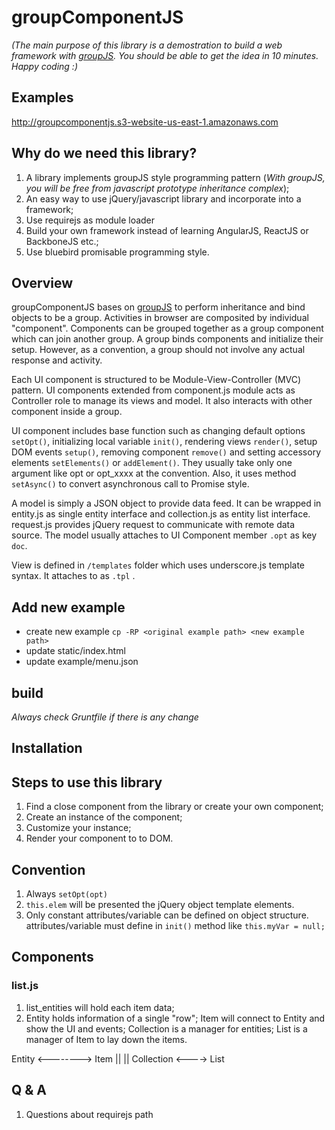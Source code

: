# groupComponentJS

*(The main purpose of this library is a demostration to build a web framework with [groupJS](https://github.com/mainnote/groupJS). You should be able to get the idea in 10 minutes. Happy coding :)*

## Examples
<http://groupcomponentjs.s3-website-us-east-1.amazonaws.com>


## Why do we need this library?
1. A library implements groupJS style programming pattern (*With groupJS, you will be free from javascript prototype inheritance complex*);
2. An easy way to use jQuery/javascript library and incorporate into a framework;
3. Use requirejs as module loader
4. Build your own framework instead of learning AngularJS, ReactJS or BackboneJS etc.;
5. Use bluebird promisable programming style.

## Overview
groupComponentJS bases on [groupJS](https://github.com/mainnote/groupJS) to perform inheritance and bind objects to be a group. Activities in browser are composited by individual "component". Components can be grouped together as a group component which can join another group. A group binds components and initialize their setup. However, as a convention, a group should not involve any actual response and activity.

Each UI component is structured to be Module-View-Controller (MVC) pattern. UI components extended from component.js module acts as Controller role to manage its views and model. It also interacts with other component inside a group.

UI component includes base function such as changing default options `setOpt()`, initializing local variable `init()`, rendering views `render()`, setup DOM events `setup()`, removing component `remove()` and setting accessory elements `setElements()` or `addElement()`. They usually take only one argument like opt or opt_xxxx at the convention. Also, it uses method `setAsync()` to convert asynchronous call to Promise style.

A model is simply a JSON object to provide data feed. It can be wrapped in entity.js as single entity interface and collection.js as entity list interface. request.js provides jQuery request to communicate with remote data source. The model usually attaches to UI Component member `.opt` as key `doc`.

View is defined in `/templates` folder which uses underscore.js template syntax. It attaches to as `.tpl` .

## Add new example

* create new example `cp -RP <original example path> <new example path>`
* update static/index.html
* update example/menu.json

## build
*Always check Gruntfile if there is any change*


## Installation

## Steps to use this library
1. Find a close component from the library or create your own component;
2. Create an instance of the component;
3. Customize your instance;
4. Render your component to to DOM.

## Convention
1. Always `setOpt(opt)`
2. `this.elem` will be presented the jQuery object template elements.
3. Only constant attributes/variable can be defined on object structure. attributes/variable must define in `init()` method like `this.myVar = null;`

## Components

### list.js
1. list_entities will hold each item data;
2. Entity holds information of a single "row"; Item will connect to Entity and show the UI and events; Collection is a manager for entities; List is a manager of Item to lay down the items.

Entity <--------> Item
  ||               ||
Collection <----> List




## Q & A
1. Questions about requirejs path
